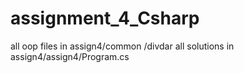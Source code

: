 # assignment_4_Csharp

all oop files in assign4/common
/divdar
all solutions in assign4/assign4/Program.cs

